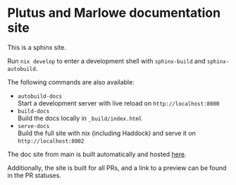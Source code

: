 # Plutus and Marlowe documentation site

This is a sphinx site.

Run `nix develop` to enter a development shell with `sphinx-build` and `sphinx-autobuild`.

The following commands are also available:

- `autobuild-docs`          
  Start a development server with live reload on `http://localhost:8000`
- `build-docs`             
  Build the docs locally in `_build/index.html`
- `serve-docs`   
  Build the full site with nix (including Haddock) and serve it on `http://localhost:8002`

The doc site from main is built automatically and hosted [here](https://plutus.readthedocs.io/en/latest).

Additionally, the site is built for all PRs, and a link to a preview can be found in the PR statuses.
